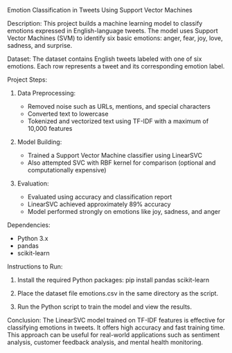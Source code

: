 
Emotion Classification in Tweets Using Support Vector Machines

Description:
This project builds a machine learning model to classify emotions expressed in English-language tweets. The model uses Support Vector Machines (SVM) to identify six basic emotions: anger, fear, joy, love, sadness, and surprise.

Dataset:
The dataset contains English tweets labeled with one of six emotions. Each row represents a tweet and its corresponding emotion label.

Project Steps:

1. Data Preprocessing:

   * Removed noise such as URLs, mentions, and special characters
   * Converted text to lowercase
   * Tokenized and vectorized text using TF-IDF with a maximum of 10,000 features

2. Model Building:

   * Trained a Support Vector Machine classifier using LinearSVC
   * Also attempted SVC with RBF kernel for comparison (optional and computationally expensive)

3. Evaluation:

   * Evaluated using accuracy and classification report
   * LinearSVC achieved approximately 89% accuracy
   * Model performed strongly on emotions like joy, sadness, and anger

Dependencies:

* Python 3.x
* pandas
* scikit-learn

Instructions to Run:

1. Install the required Python packages:
   pip install pandas scikit-learn

2. Place the dataset file emotions.csv in the same directory as the script.

3. Run the Python script to train the model and view the results.

Conclusion:
The LinearSVC model trained on TF-IDF features is effective for classifying emotions in tweets. It offers high accuracy and fast training time. This approach can be useful for real-world applications such as sentiment analysis, customer feedback analysis, and mental health monitoring.


